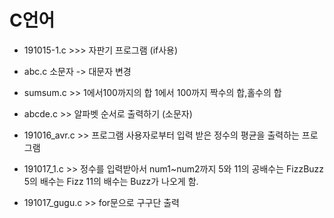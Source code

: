 # C언어

- 191015-1.c >>> 자판기 프로그램 (if사용)  

- abc.c 소문자 -> 대문자 변경

- sumsum.c >> 1에서100까지의 합 1에서 100까지 짝수의 합,홀수의 합

- abcde.c  >> 알파벳 순서로 출력하기 (소문자)

- 191016_avr.c >> 프로그램 사용자로부터 입력 받은 정수의 평균을 출력하는 프로그램

- 191017_1.c	>> 정수를 입력받아서 num1~num2까지 5와 11의 공배수는 FizzBuzz 5의 배수는 Fizz 11의 배수는 Buzz가 나오게 함.

- 191017_gugu.c >> for문으로 구구단 출력 
